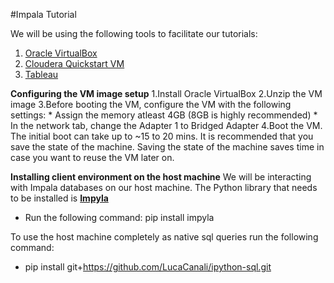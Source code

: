#Impala Tutorial

We will be using the following tools to facilitate our tutorials:
1. [Oracle VirtualBox](https://www.virtualbox.org/wiki/Downloads)
2. [Cloudera Quickstart VM](https://www.cloudera.com/downloads/quickstart_vms/5-10.html)
3. [Tableau](https://itconnect.uw.edu/wares/uware/tableau-software/)
	

**Configuring the VM image setup**
1.Install Oracle VirtualBox
2.Unzip the VM image
3.Before booting the VM, configure the VM with the following settings:
	* Assign the memory atleast 4GB (8GB is highly recommended)
	* In the network tab, change the Adapter 1 to Bridged Adapter
4.Boot the VM. The initial boot can take up to ~15 to 20 mins. It is recommended that you save the state of the machine. Saving the state of the machine saves time in case you want to reuse the VM later on.

**Installing client environment on the host machine**
We will be interacting with Impala databases on our host machine. The Python library that needs to be installed is **[Impyla](https://github.com/cloudera/impyla)** 
* Run the following command: pip install impyla

To use the host machine completely as native sql queries run the following command:
* pip install git+https://github.com/LucaCanali/ipython-sql.git





